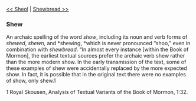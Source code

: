 [<< Sheol](Sheol.md)  |  [Shewbread >>](Shewbread.md)

### Shew
An archaic spelling of the word *show*, including its noun and verb forms of *shewed*, *shewn,* and *shewing, *which is never pronounced “shoo,” even in combination with *shewbread*. “In almost every instance [within the Book of Mormon], the earliest textual sources prefer the archaic verb shew rather than the more modern show. In the early transmission of the text, some of these examples of shew were accidentally replaced by the more expected show. In fact, it is possible that in the original text there were no examples of show, only shew.1



1 Royal Skousen, Analysis of Textual Variants of the Book of Mormon, 1:32.